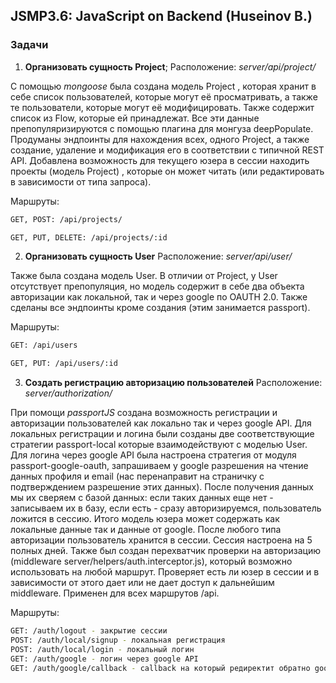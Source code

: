 ## JSMP3.6: JavaScript on Backend (Huseinov B.)
### Задачи
 1. __Организовать сущность Project__;
Расположение: *server/api/project/*

С помощью *mongoose* была создана модель Project , которая хранит в себе список пользователей, которые могут её просматривать, а также те пользователи, которые могут её модифицировать. Также содержит список из Flow, которые ей принадлежат. Все эти данные препопуляризируются с помощью плагина для монгуза deepPopulate. Продуманы эндпоинты для нахождения всех, одного Project, а также создание, удаление и модификация его в соответствии с типичной REST API. Добавлена возможность для текущего юзера в сессии находить проекты (модель Project) , которые он может читать (или редактировать в зависимости от типа запроса).

Маршруты:

```sh
GET, POST: /api/projects/

GET, PUT, DELETE: /api/projects/:id
```

 2. **Организовать сущность User**
Расположение: *server/api/user/*

Также была создана модель User. В отличии от Project, у User отсутствует препопуляция, но модель содержит в себе два объекта авторизации как локальной, так и через google по OAUTH 2.0. Также сделаны все эндпоинты кроме создания (этим занимается passport).
 
Маршруты:

```sh
GET: /api/users

GET, PUT: /api/users/:id
```

 3. **Создать регистрацию авторизацию пользователей**
Расположение: *server/authorization/*

При помощи *passportJS* создана возможность регистрации и авторизации пользователей как локально так и через google API. Для локальных регистрации и логина были созданы две соответствующие стратегии passport-local которые взаимодействуют с моделью User. Для логина через google API была настроена стратегия от модуля passport-google-oauth, запрашиваем у google разрешения на чтение данных профиля и email (нас перенаправит на страничку с подтверждением разрешение этих данных). После получения данных мы их сверяем с базой данных: если таких данных еще нет - записываем их в базу, если есть - сразу авторизируемся, пользователь ложится в сессию. Итого модель юзера может содержать как локальные данные так и данные от google.
После любого типа авторизации пользователь хранится в сессии. Сессия настроена на 5 полных дней.
Также был создан перехватчик проверки на авторизацию (middleware server/helpers/auth.interceptor.js), который возможно использовать на любой маршрут. Проверяет есть ли юзер в сессии и в зависимости от этого дает или не дает доступ к дальнейшим middleware. Применен для всех маршрутов /api.

Маршруты:

```sh
GET: /auth/logout - закрытие сессии
POST: /auth/local/signup - локальная регистрация
POST: /auth/local/login - локальный логин
GET: /auth/google - логин через google API
GET: /auth/google/callback - callback на который редиректит обратно google API после попытки логина
```